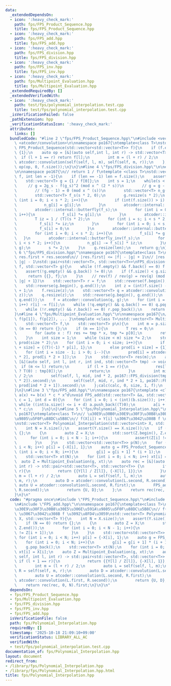 ```yaml
---
data:
  _extendedDependsOn:
  - icon: ':heavy_check_mark:'
    path: fps/FPS_Product_Sequence.hpp
    title: fps/FPS_Product_Sequence.hpp
  - icon: ':heavy_check_mark:'
    path: fps/FPS_add.hpp
    title: fps/FPS_add.hpp
  - icon: ':heavy_check_mark:'
    path: fps/FPS_division.hpp
    title: fps/FPS_division.hpp
  - icon: ':heavy_check_mark:'
    path: fps/FPS_inv.hpp
    title: fps/FPS_inv.hpp
  - icon: ':heavy_check_mark:'
    path: fps/Multipoint_Evaluation.hpp
    title: fps/Multipoint_Evaluation.hpp
  _extendedRequiredBy: []
  _extendedVerifiedWith:
  - icon: ':heavy_check_mark:'
    path: test/fps/polynomial_interpolation.test.cpp
    title: test/fps/polynomial_interpolation.test.cpp
  _isVerificationFailed: false
  _pathExtension: hpp
  _verificationStatusIcon: ':heavy_check_mark:'
  attributes:
    links: []
  bundledCode: "#line 2 \"fps/FPS_Product_Sequence.hpp\"\n#include <vector>\n#include\
    \ <atcoder/convolution>\n\nnamespace po167{\ntemplate<class T>\nstd::vector<T>\
    \ FPS_Product_Sequence(std::vector<std::vector<T>> f){\n    if (f.empty()) return\
    \ {1};\n    auto op = [&](auto self,int l, int r) -> std::vector<T> {\n      \
    \  if (l + 1 == r) return f[l];\n        int m = (l + r) / 2;\n        return\
    \ atcoder::convolution(self(self, l, m), self(self, m, r));\n    };\n    return\
    \ op(op, 0, f.size());\n}\n}\n#line 4 \"fps/FPS_division.hpp\"\n\n#line 4 \"fps/FPS_inv.hpp\"\
    \n\nnamespace po167{\n// return 1 / f\ntemplate <class T>\nstd::vector<T> FPS_inv(std::vector<T>\
    \ f, int len = -1){\n    if (len == -1) len = f.size();\n    assert(f[0] != 0);\n\
    \    std::vector<T> g = {1 / f[0]};\n    int s = 1;\n    while(s < len){\n   \
    \     // g = 2g_s - f(g_s)^2 (mod x ^ (2 * s))\n        // g = g - (fg - 1)g\n\
    \        // (fg - 1) = 0 (mod x ^ (s))\n        std::vector<T> n_g(s * 2, 0);\n\
    \        std::vector<T> f_s(s * 2, 0);\n        g.resize(s * 2);\n        for\
    \ (int i = 0; i < s * 2; i++){\n            if (int(f.size()) > i) f_s[i] = f[i];\n\
    \            n_g[i] = g[i];\n        }\n        atcoder::internal::butterfly(g);\n\
    \        atcoder::internal::butterfly(f_s);\n        for (int i = 0; i < s * 2;\
    \ i++){\n            f_s[i] *= g[i];\n        }\n        atcoder::internal::butterfly_inv(f_s);\n\
    \        T iz = 1 / (T)(s * 2);\n        for (int i = s; i < s * 2; i++){\n  \
    \          f_s[i] *= iz;\n        }\n        for (int i = 0; i < s; i++){\n  \
    \          f_s[i] = 0;\n        }\n        atcoder::internal::butterfly(f_s);\n\
    \        for (int i = 0; i < s * 2; i++){\n            f_s[i] *= g[i];\n     \
    \   }\n        atcoder::internal::butterfly_inv(f_s);\n        for (int i = s;\
    \ i < s * 2; i++){\n            n_g[i] -= f_s[i] * iz;\n        }\n        std::swap(n_g,\
    \ g);\n        s *= 2;\n    }\n    g.resize(len);\n    return g;\n}\n}\n#line\
    \ 6 \"fps/FPS_division.hpp\"\nnamespace po167{\ntemplate<class T>\n// f = g *\
    \ res.first + res.second\n// |res.first| <= |f| - |g| + 1\n// |res.second| <=\
    \ |g| - 1\nstd::pair<std::vector<T>, std::vector<T>>\nFPS_division(std::vector<T>\
    \ f, std::vector<T> g){\n    while (!f.empty() && f.back() == 0) f.pop_back();\n\
    \    assert(!g.empty() && g.back() != 0);\n    if (f.size() < g.size()){\n   \
    \     return {{}, f};\n    }\n    // rev(f) / rev(g) = rev(q) (mod x ^ {|f| -\
    \ |g| + 1})\n    std::vector<T> r = f;\n    std::reverse(f.begin(), f.end());\n\
    \    std::reverse(g.begin(), g.end());\n    int z = (int)f.size() - (int)g.size()\
    \ + 1;\n    f.resize(z);\n    std::vector<T> q = atcoder::convolution(f, FPS_inv(g,\
    \ z));\n    q.resize(z);\n    std::reverse(g.begin(), g.end());\n    std::reverse(q.begin(),\
    \ q.end());\n    f = atcoder::convolution(q, g);\n    for (int i = 0; i < (int)f.size();\
    \ i++) r[i] -= f[i];\n    while (!q.empty() && q.back() == 0) q.pop_back();\n\
    \    while (!r.empty() && r.back() == 0) r.pop_back();\n    return {q, r};\n}\n\
    }\n#line 4 \"fps/Multipoint_Evaluation.hpp\"\n\nnamespace po167{\n// return {f(p[0]),\
    \ f(p[1]), f(p[2]), ... }\ntemplate <class T>\nstd::vector<T> Multipoint_Evaluation(\n\
    \    std::vector<T> f,\n    std::vector<T> p\n){\n    int m = p.size();\n    if\
    \ (m == 0) return {};\n    if (m == 1){\n        T res = 0;\n        T tmp = 1;\n\
    \        for (auto x : f) res += tmp * x, tmp *= p[0];\n        return {res};\n\
    \    }\n    int size = 1;\n    while (size < m) size *= 2;\n    std::vector<std::vector<T>>\
    \ prod(size * 2);\n    for (int i = 0; i < size; i++){\n        if (i < m) prod[i\
    \ + size] = {(T)(-1) * p[i], 1};\n        else prod[i + size] = {1};\n    }\n\
    \    for (int i = size - 1; i > 0; i--){\n        prod[i] = atcoder::convolution(prod[i\
    \ * 2], prod[i * 2 + 1]);\n    }\n    std::vector<T> res(m);\n    auto calc =\
    \ [&](auto self, int l, int r, int ind, std::vector<T> tmp) -> void {\n      \
    \  if (m <= l) return;\n        if (l + 1 == r){\n            res[l] = (tmp.empty()\
    \ ? T(0) : tmp[0]);\n            return;\n        }\n        int mid = (l + r)\
    \ / 2;\n        self(self, l, mid, ind * 2, po167::FPS_division(tmp, prod[ind\
    \ * 2]).second);\n        self(self, mid, r, ind * 2 + 1, po167::FPS_division(tmp,\
    \ prod[ind * 2 + 1]).second);\n    };calc(calc, 0, size, 1, f);\n    return res;\n\
    }\n}\n#line 3 \"fps/FPS_add.hpp\"\n\nnamespace po167{\ntemplate <class T>\n//\
    \ a(x) += b(x) * c * x^d\nvoid FPS_add(std::vector<T> &a, std::vector<T> b, T\
    \ c = 1, int d = 0){\n    for (int i = 0; i < (int)(b.size()); i++){\n       \
    \ while ((int)a.size() <= i + d) a.push_back((T)0);\n        a[i + d] += b[i]\
    \ * c;\n    }\n}\n}\n#line 5 \"fps/Polynomial_Interpolation.hpp\"\n\nnamespace\
    \ po167{\ntemplate<class T>\n// \u30E9\u30B0\u30E9\u30F3\u30B8\u30E5\u306E\u591A\
    \u9805\u5F0F\u88DC\u5B8C\n// f(X[i]) = Y[i] \u3067\u3042\u308B f \u3092\u8FD4\u3059\
    \nstd::vector<T> Polynomial_Interpolation(std::vector<int> X, std::vector<T> Y){\n\
    \    int N = X.size();\n    assert(Y.size() == X.size());\n    if (N == 0) return\
    \ {};\n    {\n        auto Z = X;\n        std::sort(Z.begin(), Z.end());\n  \
    \      for (int i = 0; i < N - 1; i++){\n            assert(Z[i] != Z[i + 1]);\n\
    \        }\n    }\n    std::vector<std::vector<T>> p(N);\n    for (int i = 0;\
    \ i < N; i++) p[i] = {-X[i], 1};\n    auto g = FPS_Product_Sequence(p);\n    for\
    \ (int i = 0; i < N; i++){\n        g[i] = g[i + 1] * (i + 1);\n    }\n    g.pop_back();\n\
    \    std::vector<T> xt(N);\n    for (int i = 0; i < N; i++) xt[i] = X[i];\n  \
    \  auto Z = Multipoint_Evaluation(g, xt);\n    auto rec = [&](auto self, int l,\
    \ int r) -> std::pair<std::vector<T>, std::vector<T>> {\n        if (l + 1 ==\
    \ r){\n            return {{Y[l] / Z[l]}, {-X[l], 1}};\n        }\n        int\
    \ m = (l + r) / 2;\n        auto L = self(self, l, m);\n        auto R = self(self,\
    \ m, r);\n        auto D = atcoder::convolution(L.second, R.second);\n       \
    \ auto U = atcoder::convolution(L.second, R.first);\n        FPS_add(U, atcoder::convolution(L.first,\
    \ R.second));\n        return {U, D};\n    };\n    return rec(rec, 0, N).first;\n\
    }\n}\n"
  code: "#pragma once\n#include \"FPS_Product_Sequence.hpp\"\n#include \"Multipoint_Evaluation.hpp\"\
    \n#include \"FPS_add.hpp\"\n\nnamespace po167{\ntemplate<class T>\n// \u30E9\u30B0\
    \u30E9\u30F3\u30B8\u30E5\u306E\u591A\u9805\u5F0F\u88DC\u5B8C\n// f(X[i]) = Y[i]\
    \ \u3067\u3042\u308B f \u3092\u8FD4\u3059\nstd::vector<T> Polynomial_Interpolation(std::vector<int>\
    \ X, std::vector<T> Y){\n    int N = X.size();\n    assert(Y.size() == X.size());\n\
    \    if (N == 0) return {};\n    {\n        auto Z = X;\n        std::sort(Z.begin(),\
    \ Z.end());\n        for (int i = 0; i < N - 1; i++){\n            assert(Z[i]\
    \ != Z[i + 1]);\n        }\n    }\n    std::vector<std::vector<T>> p(N);\n   \
    \ for (int i = 0; i < N; i++) p[i] = {-X[i], 1};\n    auto g = FPS_Product_Sequence(p);\n\
    \    for (int i = 0; i < N; i++){\n        g[i] = g[i + 1] * (i + 1);\n    }\n\
    \    g.pop_back();\n    std::vector<T> xt(N);\n    for (int i = 0; i < N; i++)\
    \ xt[i] = X[i];\n    auto Z = Multipoint_Evaluation(g, xt);\n    auto rec = [&](auto\
    \ self, int l, int r) -> std::pair<std::vector<T>, std::vector<T>> {\n       \
    \ if (l + 1 == r){\n            return {{Y[l] / Z[l]}, {-X[l], 1}};\n        }\n\
    \        int m = (l + r) / 2;\n        auto L = self(self, l, m);\n        auto\
    \ R = self(self, m, r);\n        auto D = atcoder::convolution(L.second, R.second);\n\
    \        auto U = atcoder::convolution(L.second, R.first);\n        FPS_add(U,\
    \ atcoder::convolution(L.first, R.second));\n        return {U, D};\n    };\n\
    \    return rec(rec, 0, N).first;\n}\n}\n"
  dependsOn:
  - fps/FPS_Product_Sequence.hpp
  - fps/Multipoint_Evaluation.hpp
  - fps/FPS_division.hpp
  - fps/FPS_inv.hpp
  - fps/FPS_add.hpp
  isVerificationFile: false
  path: fps/Polynomial_Interpolation.hpp
  requiredBy: []
  timestamp: '2025-10-18 21:09:10+09:00'
  verificationStatus: LIBRARY_ALL_AC
  verifiedWith:
  - test/fps/polynomial_interpolation.test.cpp
documentation_of: fps/Polynomial_Interpolation.hpp
layout: document
redirect_from:
- /library/fps/Polynomial_Interpolation.hpp
- /library/fps/Polynomial_Interpolation.hpp.html
title: fps/Polynomial_Interpolation.hpp
---
```

